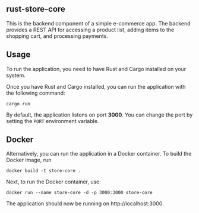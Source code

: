 ## rust-store-core

This is the backend component of a simple e-commerce app. The backend provides a REST API for accessing a product list, adding items to the shopping cart, and processing payments.

## Usage

To run the application, you need to have Rust and Cargo installed on your system. 

Once you have Rust and Cargo installed, you can run the application with the following command:

`cargo run`


By default, the application listens on port **3000**. You can change the port by setting the `PORT` environment variable.

## Docker

Alternatively, you can run the application in a Docker container. To build the Docker image, run 

`docker build -t store-core .`

Next, to run the Docker container, use:

`docker run --name store-core -d -p 3000:3000 store-core`


The application should now be running on http://localhost:3000.


